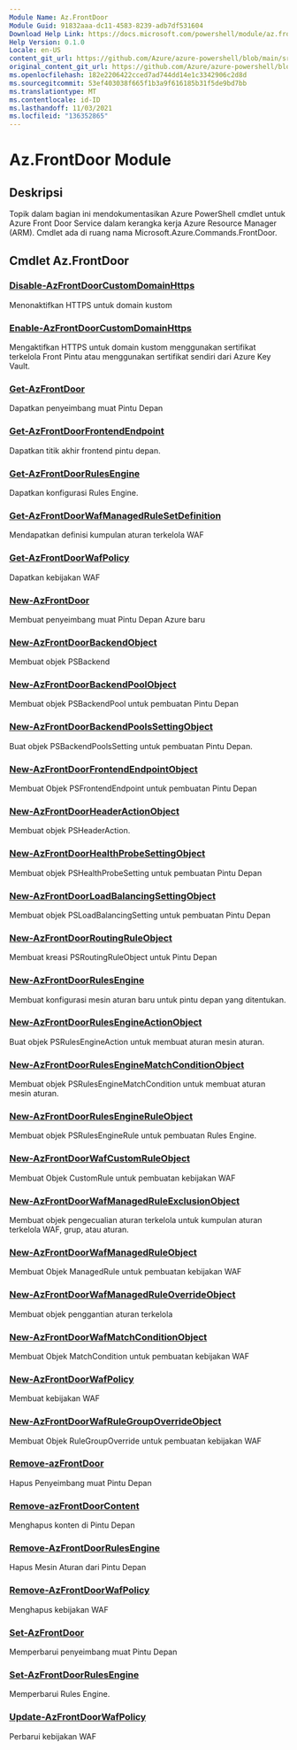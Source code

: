 ```yaml
---
Module Name: Az.FrontDoor
Module Guid: 91832aaa-dc11-4583-8239-adb7df531604
Download Help Link: https://docs.microsoft.com/powershell/module/az.frontdoor
Help Version: 0.1.0
Locale: en-US
content_git_url: https://github.com/Azure/azure-powershell/blob/main/src/FrontDoor/FrontDoor/help/Az.FrontDoor.md
original_content_git_url: https://github.com/Azure/azure-powershell/blob/main/src/FrontDoor/FrontDoor/help/Az.FrontDoor.md
ms.openlocfilehash: 182e2206422cced7ad744dd14e1c3342906c2d8d
ms.sourcegitcommit: 53ef403038f665f1b3a9f616185b31f5de9bd7bb
ms.translationtype: MT
ms.contentlocale: id-ID
ms.lasthandoff: 11/03/2021
ms.locfileid: "136352865"
---
```

# Az.FrontDoor Module
## Deskripsi
Topik dalam bagian ini mendokumentasikan Azure PowerShell cmdlet untuk Azure Front Door Service dalam kerangka kerja Azure Resource Manager (ARM). Cmdlet ada di ruang nama Microsoft.Azure.Commands.FrontDoor.

## Cmdlet Az.FrontDoor
### [Disable-AzFrontDoorCustomDomainHttps](Disable-AzFrontDoorCustomDomainHttps.md)
Menonaktifkan HTTPS untuk domain kustom

### [Enable-AzFrontDoorCustomDomainHttps](Enable-AzFrontDoorCustomDomainHttps.md)
Mengaktifkan HTTPS untuk domain kustom menggunakan sertifikat terkelola Front Pintu atau menggunakan sertifikat sendiri dari Azure Key Vault.

### [Get-AzFrontDoor](Get-AzFrontDoor.md)
Dapatkan penyeimbang muat Pintu Depan

### [Get-AzFrontDoorFrontendEndpoint](Get-AzFrontDoorFrontendEndpoint.md)
Dapatkan titik akhir frontend pintu depan.

### [Get-AzFrontDoorRulesEngine](Get-AzFrontDoorRulesEngine.md)
Dapatkan konfigurasi Rules Engine.

### [Get-AzFrontDoorWafManagedRuleSetDefinition](Get-AzFrontDoorWafManagedRuleSetDefinition.md)
Mendapatkan definisi kumpulan aturan terkelola WAF

### [Get-AzFrontDoorWafPolicy](Get-AzFrontDoorWafPolicy.md)
Dapatkan kebijakan WAF

### [New-AzFrontDoor](New-AzFrontDoor.md)
Membuat penyeimbang muat Pintu Depan Azure baru

### [New-AzFrontDoorBackendObject](New-AzFrontDoorBackendObject.md)
Membuat objek PSBackend

### [New-AzFrontDoorBackendPoolObject](New-AzFrontDoorBackendPoolObject.md)
Membuat objek PSBackendPool untuk pembuatan Pintu Depan

### [New-AzFrontDoorBackendPoolsSettingObject](New-AzFrontDoorBackendPoolsSettingObject.md)
Buat objek PSBackendPoolsSetting untuk pembuatan Pintu Depan.

### [New-AzFrontDoorFrontendEndpointObject](New-AzFrontDoorFrontendEndpointObject.md)
Membuat Objek PSFrontendEndpoint untuk pembuatan Pintu Depan

### [New-AzFrontDoorHeaderActionObject](New-AzFrontDoorHeaderActionObject.md)
Membuat objek PSHeaderAction.

### [New-AzFrontDoorHealthProbeSettingObject](New-AzFrontDoorHealthProbeSettingObject.md)
Membuat objek PSHealthProbeSetting untuk pembuatan Pintu Depan

### [New-AzFrontDoorLoadBalancingSettingObject](New-AzFrontDoorLoadBalancingSettingObject.md)
Membuat objek PSLoadBalancingSetting untuk pembuatan Pintu Depan

### [New-AzFrontDoorRoutingRuleObject](New-AzFrontDoorRoutingRuleObject.md)
Membuat kreasi PSRoutingRuleObject untuk Pintu Depan

### [New-AzFrontDoorRulesEngine](New-AzFrontDoorRulesEngine.md)
Membuat konfigurasi mesin aturan baru untuk pintu depan yang ditentukan. 

### [New-AzFrontDoorRulesEngineActionObject](New-AzFrontDoorRulesEngineActionObject.md)
Buat objek PSRulesEngineAction untuk membuat aturan mesin aturan.

### [New-AzFrontDoorRulesEngineMatchConditionObject](New-AzFrontDoorRulesEngineMatchConditionObject.md)
Membuat objek PSRulesEngineMatchCondition untuk membuat aturan mesin aturan.

### [New-AzFrontDoorRulesEngineRuleObject](New-AzFrontDoorRulesEngineRuleObject.md)
Membuat objek PSRulesEngineRule untuk pembuatan Rules Engine.

### [New-AzFrontDoorWafCustomRuleObject](New-AzFrontDoorWafCustomRuleObject.md)
Membuat Objek CustomRule untuk pembuatan kebijakan WAF

### [New-AzFrontDoorWafManagedRuleExclusionObject](New-AzFrontDoorWafManagedRuleExclusionObject.md)
Membuat objek pengecualian aturan terkelola untuk kumpulan aturan terkelola WAF, grup, atau aturan.

### [New-AzFrontDoorWafManagedRuleObject](New-AzFrontDoorWafManagedRuleObject.md)
Membuat Objek ManagedRule untuk pembuatan kebijakan WAF

### [New-AzFrontDoorWafManagedRuleOverrideObject](New-AzFrontDoorWafManagedRuleOverrideObject.md)
Membuat objek penggantian aturan terkelola

### [New-AzFrontDoorWafMatchConditionObject](New-AzFrontDoorWafMatchConditionObject.md)
Membuat Objek MatchCondition untuk pembuatan kebijakan WAF

### [New-AzFrontDoorWafPolicy](New-AzFrontDoorWafPolicy.md)
Membuat kebijakan WAF

### [New-AzFrontDoorWafRuleGroupOverrideObject](New-AzFrontDoorWafRuleGroupOverrideObject.md)
Membuat Objek RuleGroupOverride untuk pembuatan kebijakan WAF

### [Remove-azFrontDoor](Remove-AzFrontDoor.md)
Hapus Penyeimbang muat Pintu Depan

### [Remove-azFrontDoorContent](Remove-AzFrontDoorContent.md)
Menghapus konten di Pintu Depan

### [Remove-AzFrontDoorRulesEngine](Remove-AzFrontDoorRulesEngine.md)
Hapus Mesin Aturan dari Pintu Depan

### [Remove-AzFrontDoorWafPolicy](Remove-AzFrontDoorWafPolicy.md)
Menghapus kebijakan WAF

### [Set-AzFrontDoor](Set-AzFrontDoor.md)
Memperbarui penyeimbang muat Pintu Depan

### [Set-AzFrontDoorRulesEngine](Set-AzFrontDoorRulesEngine.md)
Memperbarui Rules Engine.

### [Update-AzFrontDoorWafPolicy](Update-AzFrontDoorWafPolicy.md)
Perbarui kebijakan WAF

